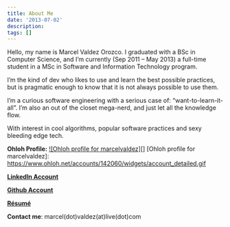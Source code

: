 ```yaml
---
title: About Me
date: '2013-07-02'
description:
tags: []
---
```


Hello, my name is Marcel Valdez Orozco. I graduated with a BSc in Computer Science, and I’m currently (Sep 2011 – May 2013) a full-time student in a MSc in Software and Information Technology program.

I’m the kind of dev who likes to use and learn the best possible practices, but is pragmatic enough to know that it is not always possible to use them.

I’m a curious software engineering with a serious case of:  “want-to-learn-it-all”. I’m also an out of the closet mega-nerd, and just let all the knowledge flow.
  
With interest in cool algorithms, popular software practices and sexy bleeding edge tech. 
  
**Ohloh Profile:**  [![Ohloh profile for marcelvaldez][]](https://www.ohloh.net/accounts/142060?ref=Detailed) 
[Ohloh profile for marcelvaldez]: https://www.ohloh.net/accounts/142060/widgets/account_detailed.gif

[**LinkedIn Account**](http://www.linkedin.com/in/marcelvaldez)
  
[**Github Account**](http://github.com/marcel-valdez)

[**Résumé**]({{urls.media}}/mi_curriculum.pdf)
  
**Contact me**: marcel(dot)valdez(at)live(dot)com